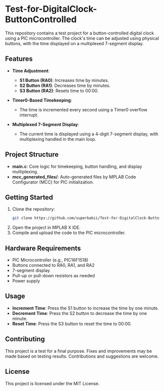 # Test-for-DigitalClock-ButtonControlled

This repository contains a test project for a button-controlled digital clock using a PIC microcontroller. The clock's time can be adjusted using physical buttons, with the time displayed on a multiplexed 7-segment display.

## Features

- **Time Adjustment**: 
  - **S1 Button (RA0)**: Increases time by minutes.
  - **S2 Button (RA1)**: Decreases time by minutes.
  - **S3 Button (RA2)**: Resets time to 00:00.

- **Timer0-Based Timekeeping**: 
  - The time is incremented every second using a Timer0 overflow interrupt.

- **Multiplexed 7-Segment Display**: 
  - The current time is displayed using a 4-digit 7-segment display, with multiplexing handled in the main loop.

## Project Structure

- **main.c**: Core logic for timekeeping, button handling, and display multiplexing.
- **mcc_generated_files/**: Auto-generated files by MPLAB Code Configurator (MCC) for PIC initialization.

## Getting Started

1. Clone the repository:
    ```bash
    git clone https://github.com/superbabii/Test-for-DigitalClock-ButtonControlled.git
    ```
2. Open the project in MPLAB X IDE.
3. Compile and upload the code to the PIC microcontroller.

## Hardware Requirements

- PIC Microcontroller (e.g., PIC16F1518)
- Buttons connected to RA0, RA1, and RA2
- 7-segment display
- Pull-up or pull-down resistors as needed
- Power supply

## Usage

- **Increment Time**: Press the S1 button to increase the time by one minute.
- **Decrement Time**: Press the S2 button to decrease the time by one minute.
- **Reset Time**: Press the S3 button to reset the time to 00:00.

## Contributing

This project is a test for a final purpose. Fixes and improvements may be made based on testing results. Contributions and suggestions are welcome.

## License

This project is licensed under the MIT License.
